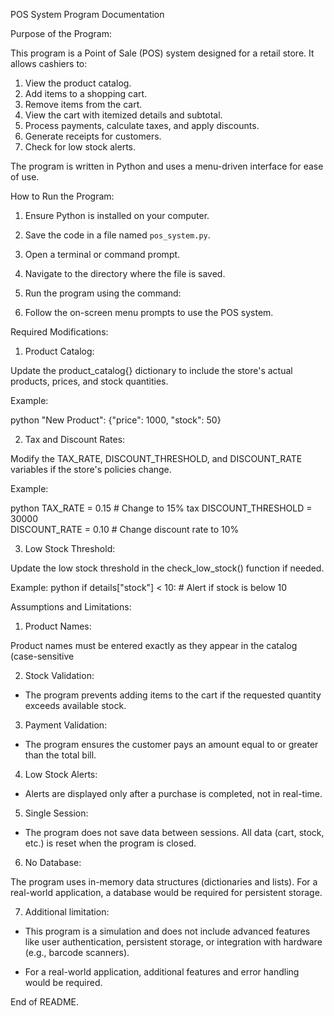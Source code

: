 POS System Program Documentation

Purpose of the Program:

This program is a Point of Sale (POS) system designed for a retail store. It allows cashiers to:

1. View the product catalog.
2. Add items to a shopping cart.
3. Remove items from the cart.
4. View the cart with itemized details and subtotal.
5. Process payments, calculate taxes, and apply discounts.
6. Generate receipts for customers.
7. Check for low stock alerts.

The program is written in Python and uses a menu-driven interface for ease of use.

How to Run the Program:

1. Ensure Python is installed on your computer.
2. Save the code in a file named `pos_system.py`.
3. Open a terminal or command prompt.
4. Navigate to the directory where the file is saved.
5. Run the program using the command:

6. Follow the on-screen menu prompts to use the POS system.



Required Modifications:

1. Product Catalog:

Update the product_catalog{} dictionary to include the store's actual products, prices, and stock quantities.

Example:

python
  "New Product": {"price": 1000, "stock": 50}
  

2. Tax and Discount Rates:

 Modify the TAX_RATE, DISCOUNT_THRESHOLD, and DISCOUNT_RATE variables if the store's policies change.
  
Example:
 
 python
  TAX_RATE = 0.15  # Change to 15% tax
  DISCOUNT_THRESHOLD = 30000  
  DISCOUNT_RATE = 0.10  # Change discount rate to 10%
  

3. Low Stock Threshold:
 
Update the low stock threshold in the check_low_stock() function if needed. 

Example:
  python
  if details["stock"] < 10:  # Alert if stock is below 10
  

Assumptions and Limitations:

1. Product Names:

 Product names must be entered exactly as they appear in the catalog (case-sensitive

2. Stock Validation:
- The program prevents adding items to the cart if the requested quantity exceeds available stock.

3. Payment Validation:
- The program ensures the customer pays an amount equal to or greater than the total bill.

4. Low Stock Alerts:
- Alerts are displayed only after a purchase is completed, not in real-time.

5. Single Session:
- The program does not save data between sessions. All data (cart, stock, etc.) is reset when the program is closed.

6. No Database:

The program uses in-memory data structures (dictionaries and lists). For a real-world application, a database would be required for persistent storage.

7. Additional limitation:

- This program is a simulation and does not include advanced features like user authentication, persistent storage, or integration with hardware (e.g., barcode scanners).

- For a real-world application, additional features and error handling would be required.

End of README.
